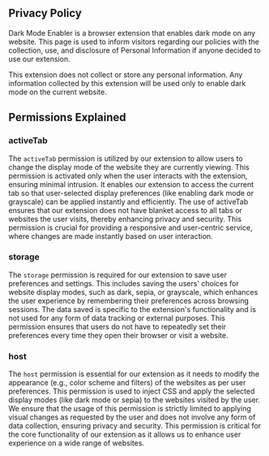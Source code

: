 ## Privacy Policy

Dark Mode Enabler is a browser extension that enables dark mode on any website. This page is used to inform visitors regarding our policies with the collection, use, and disclosure of Personal Information if anyone decided to use our extension.

This extension does not collect or store any personal information. Any information collected by this extension will be used only to enable dark mode on the current website.

## Permissions Explained

### activeTab

The `activeTab` permission is utilized by our extension to allow users to change the display mode of the website they are currently viewing. This permission is activated only when the user interacts with the extension, ensuring minimal intrusion. It enables our extension to access the current tab so that user-selected display preferences (like enabling dark mode or grayscale) can be applied instantly and efficiently. The use of activeTab ensures that our extension does not have blanket access to all tabs or websites the user visits, thereby enhancing privacy and security. This permission is crucial for providing a responsive and user-centric service, where changes are made instantly based on user interaction.

### storage

The `storage` permission is required for our extension to save user preferences and settings. This includes saving the users' choices for website display modes, such as dark, sepia, or grayscale, which enhances the user experience by remembering their preferences across browsing sessions. The data saved is specific to the extension's functionality and is not used for any form of data tracking or external purposes. This permission ensures that users do not have to repeatedly set their preferences every time they open their browser or visit a website.

### host

The `host` permission is essential for our extension as it needs to modify the appearance (e.g., color scheme and filters) of the websites as per user preferences. This permission is used to inject CSS and apply the selected display modes (like dark mode or sepia) to the websites visited by the user. We ensure that the usage of this permission is strictly limited to applying visual changes as requested by the user and does not involve any form of data collection, ensuring privacy and security. This permission is critical for the core functionality of our extension as it allows us to enhance user experience on a wide range of websites.
